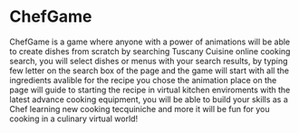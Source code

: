 # ChefGame
ChefGame is a game where anyone with a power of animations will be able to create dishes from scratch by searching Tuscany Cuisine online cooking search, you will select dishes or menus with your search results, by typing few letter on the search box of the page and the game will start with all the ingredients avalible for the recipe you chose the animation place on the page will guide to starting the recipe in virtual kitchen enviroments with the latest advance cooking equipment, you will be able to build your skills as a Chef learning new cooking tecquiniche and more it will be fun  for you cooking in a culinary virtual world!
